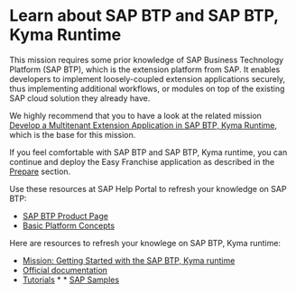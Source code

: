 # Learn about SAP BTP and SAP BTP, Kyma Runtime

This mission requires some prior knowledge of SAP Business Technology Platform (SAP BTP), which is the extension platform from SAP. It enables developers to implement loosely-coupled extension applications securely, thus implementing additional workflows, or modules on top of the existing SAP cloud solution they already have. 

We highly recommend that you to have a look at the related mission [Develop a Multitenant Extension Application in SAP BTP, Kyma Runtime](https://discovery-center.cloud.sap/missiondetail/3683/3726/), which is the base for this mission.

If you feel comfortable with SAP BTP and SAP BTP, Kyma runtime, you can continue and deploy the Easy Franchise application as described in the [Prepare](./../../prepare/README.md) section.

Use these resources at SAP Help Portal to refresh your knowledge on SAP BTP:

* [SAP BTP Product Page](https://help.sap.com/viewer/product/BTP/Cloud/en-US?task=discover_task)
* [Basic Platform Concepts](https://help.sap.com/viewer/3504ec5ef16548778610c7e89cc0eac3/Cloud/en-US/73beb06e127f4e47b849aa95344aabe1.html)

Here are resources to refresh your knowlege on SAP BTP, Kyma runtime:
* [Mission: Getting Started with the SAP BTP, Kyma runtime](https://discovery-center.cloud.sap/missiondetail/3252/3281/) 
* [Official documentation](https://kyma-project.io/docs/kyma/latest)
* [Tutorials](https://kyma-project.io/docs/kyma/latest/03-tutorials/) * * [SAP Samples](https://github.com/SAP-samples/kyma-runtime-extension-samples)
